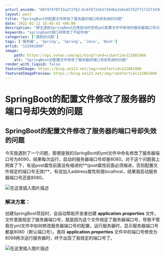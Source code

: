 ```yaml
---
arturl_encode: "68747470733a2f2f62:6c6f672e6373646e2e6e65742f71715f34363438343139302f:61727469636c652f64657461696c732f313232383831383630"
layout: post
title: "SpringBoot的配置文件修改了服务器的端口号却失效的问题"
date: 2022-02-11 15:45:43 +08:00
description: "博主遇到SpringBoot应用启动时忽视yml配置文件中修改的服务器端口号问题，原因是存在默认的a"
keywords: "springboot端口号修改了不起作用"
categories: ['遇到的问题']
tags: ['服务器', 'Spring', 'Spring', 'Java', 'Boot']
artid: "122881860"
image:
    path: https://api.vvhan.com/api/bing?rand=sj&artid=122881860
    alt: "SpringBoot的配置文件修改了服务器的端口号却失效的问题"
render_with_liquid: false
featuredImage: https://bing.ee123.net/img/rand?artid=122881860
featuredImagePreview: https://bing.ee123.net/img/rand?artid=122881860
---
```


# SpringBoot的配置文件修改了服务器的端口号却失效的问题

## SpringBoot的配置文件修改了服务器的端口号却失效的问题

今天我遇到了一个问题，那便是我的SpringBoot的yml文件中命名修改了服务器端口号为8090，结果每次运行，启动的服务器端口号却是8080。对于这个问题我上网查了下，有说post属性前面没有缩进的**(post属性前面必须缩进，否则配置文件规定的端口号无效)**，有说加入address属性和值localhost，结果我启动服务器端口号还是8080。
  
![在这里插入图片描述](https://i-blog.csdnimg.cn/blog_migrate/bbf964c547acf37b1390f128bcf55986.png)

### 解决方案：

创建SpringBoot项目时，会自动帮助开发者创建
**application.properties**
文件，文件里面规定了服务器端口号，就是因为这个文件规定了服务器端口号，导致不管我在yml文件中如何修改服务器端口号的配置，运行服务器时，显示服务器端口号都是8080（默认端口号）。我将
**application.properties**
文件中的端口号修改为8099再次运行服务器时，终于出现了我规定的端口号了。
  
![在这里插入图片描述](https://i-blog.csdnimg.cn/blog_migrate/9e849a74d0fa85799ee9b5cb6015409d.png)